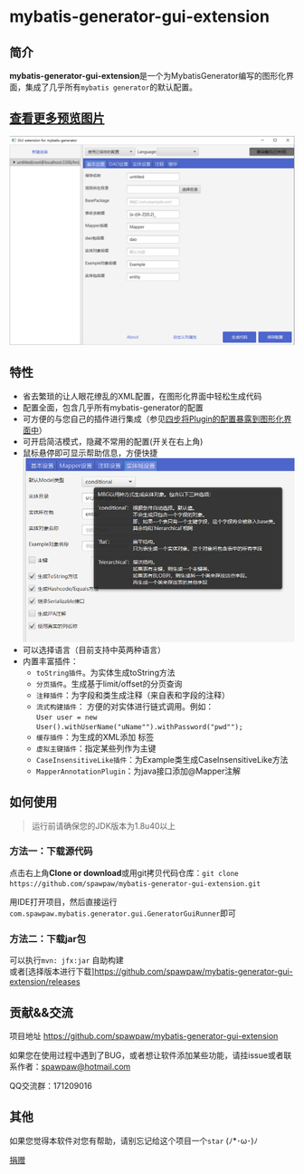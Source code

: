 # mybatis-generator-gui-extension

## 简介
**mybatis-generator-gui-extension**是一个为MybatisGenerator编写的图形化界面，集成了几乎所有`mybatis generator`的默认配置。

## [查看更多预览图片](./wiki/PREVIEW.md)


![示例图片](./wiki/images/main_window.png)

## 特性
- 省去繁琐的让人眼花缭乱的XML配置，在图形化界面中轻松生成代码
- 配置全面，包含几乎所有mybatis-generator的配置
- 可方便的与您自己的插件进行集成（参见[四步将Plugin的配置暴露到图形化界面中](./wiki/IntegrationOfYourPlugin.md)）
- 可开启简洁模式，隐藏不常用的配置(开关在右上角)
- 鼠标悬停即可显示帮助信息，方便快捷
    ![示例图片](./wiki/images/tooltip_example.png)
- 可以选择语言（目前支持中英两种语言）
- 内置丰富插件：
    - `toString插件`。为实体生成toString方法
    - `分页插件`。生成基于limit/offset的分页查询
    - `注释插件`：为字段和类生成注释（来自表和字段的注释）
    - `流式构建插件`：  方便的对实体进行链式调用。例如：    
            ```
            User user = new User().withUserName("uName"").withPassword("pwd"");
            ```  
    - `缓存插件`：为生成的XML添加 <cache> 标签
    - `虚拟主键插件`：指定某些列作为主键
    - `CaseInsensitiveLike插件`：为Example类生成CaseInsensitiveLike方法
    - `MapperAnnotationPlugin`：为java接口添加@Mapper注解
    
## 如何使用

> 运行前请确保您的JDK版本为1.8u40以上

### 方法一：下载源代码
点击右上角**Clone or download**或用git拷贝代码仓库：`git clone https://github.com/spawpaw/mybatis-generator-gui-extension.git`

用IDE打开项目，然后直接运行`com.spawpaw.mybatis.generator.gui.GeneratorGuiRunner`即可


### 方法二：下载jar包
可以执行`mvn: jfx:jar` 自助构建  
或者[选择版本进行下载]<https://github.com/spawpaw/mybatis-generator-gui-extension/releases>  


## 贡献&&交流
项目地址 https://github.com/spawpaw/mybatis-generator-gui-extension  

如果您在使用过程中遇到了BUG，或者想让软件添加某些功能，请挂issue或者联系作者：<spawpaw@hotmail.com>

QQ交流群：171209016

## 其他
如果您觉得本软件对您有帮助，请别忘记给这个项目一个`star`   (ﾉ*･ω･)ﾉ

[捐赠](./wiki/donate.md)